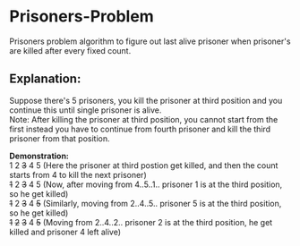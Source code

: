 # Prisoners-Problem
 Prisoners problem algorithm to figure out last alive prisoner when prisoner's are killed after every fixed count.

## Explanation:
Suppose there's 5 prisoners, you kill the prisoner at third position and you continue this until single prisoner is alive. <br/>
Note: After killing the prisoner at third position, you cannot start from the first instead you have to continue from fourth prisoner and kill the third prisoner from that position.

**Demonstration:** <br/>
1 2 <strike>3</strike> 4 5                (Here the prisoner at third postion get killed, and then the count starts from 4 to kill the next prisoner) <br/>
<strike>1</strike> 2 <strike>3</strike> 4 5            (Now, after moving from 4..5..1..  prisoner 1 is at the third position, so he get killed)  <br/>
<strike>1</strike> 2 <strike>3</strike> 4 <strike>5</strike>        (Similarly, moving from 2..4..5.. prisoner 5 is at the third position, so he get killed)  <br/>
<strike>1</strike> <strike>2</strike> <strike>3</strike> 4 <strike>5</strike>    (Moving from 2..4..2.. prisoner 2 is at the third position, he get killed and prisoner 4 left alive)  <br/>
